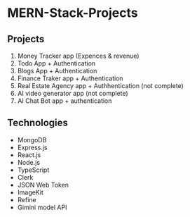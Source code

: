 # MERN-Stack-Projects

## Projects

1. Money Tracker app (Expences & revenue)
2. Todo App + Authentication
3. Blogs App + Authentication
4. Finance Traker app + Authentication
5. Real Estate Agency app + Authhentication (not complete)
6. AI video generator app (not complete)
7. AI Chat Bot app + authentication

## Technologies

- MongoDB
- Express.js
- React.js
- Node.js
- TypeScript
- Clerk
- JSON Web Token
- ImageKit
- Refine
- Gimini model API
